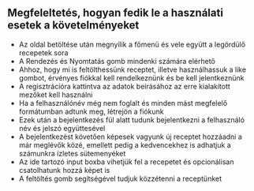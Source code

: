## Megfeleltetés, hogyan fedik le a használati esetek a követelményeket
- Az oldal betöltése után megnyílik a főmenü és vele együtt a legördülő recepetek sora
- A Rendezés és Nyomtatás gomb mindenki számára elérhető
- Ahhoz, hogy mi is feltölthessünk receptet, illetve használhassuk a like gombot, érvényes fiókkal kell rendelkeznünk és be kell jelentkeznünk
- A regisztrációra kattintva az adatok beírásához az erre kialakított mezőket kell használni
- Ha a felhasználónév még nem foglalt és minden mást megfelelő formátumban adtunk meg, létrejön a fiókunk
- Ezek után a bejelentkezés fül alatt tudunk bejelentkezni a felhasználó név és jelszó együttesével
- A bejelentkezést követően képesek vagyunk új receptet hozzáadni a már meglévők közé, emellett pedig a kedvencekhez is adhatjuk a számunkra ízletes sütemenyéket
- Az ide tartozó input boxba vihetjük fel a recepetet és opcionálisan csatolhatunk hozzá képet is
- A feltöltés gomb segítségével tudjuk közzétenni a receptünket